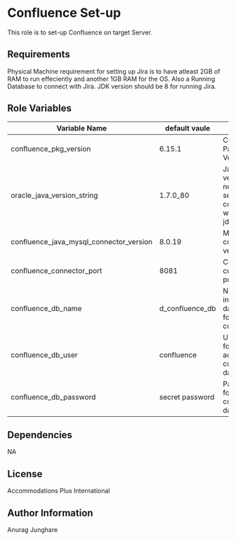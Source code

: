 Confluence Set-up
=========

This role is to set-up Confluence on target Server.

Requirements
------------

Physical Machine requirement for setting up Jira is to have atleast 2GB of RAM to run effeciently and another 1GB RAM for the OS. 
Also a Running Database to connect with Jira. 
JDK version should be 8 for running Jira.

Role Variables
--------------

| Variable Name                                  | default vaule               | Desc                                                                                         |
|------------------------------------------------|-----------------------------|----------------------------------------------------------------------------------------------|
| confluence_pkg_version                         | 6.15.1                      | Confluence Package Version                                    |
| oracle_java_version_string                     | 1.7.0_80                    | Java version we need to set-up for confluence, we need jdk8                                                 |
| confluence_java_mysql_connector_version        | 8.0.19                      | Mysql jdbc connector version                                                     |
| confluence_connector_port                      | 8081                        | Confluence connector port                                                     |
| confluence_db_name                             | d_confluence_db             | Name of initial database for confluence                       |
| confluence_db_user                             | confluence                  | Username for accessing confluence dayabase                                        |
| confluence_db_password                         | secret password             | Password for confluence database                             |

Dependencies
------------

NA


License
-------

Accommodations Plus International

Author Information
------------------

Anurag Junghare